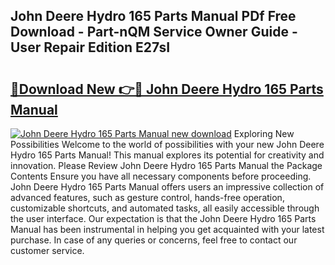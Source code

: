 ## John Deere Hydro 165 Parts Manual PDf Free Download - Part-nQM Service Owner Guide - User Repair Edition E27sI

# <h2><a href="http://bc92288.oget.top/?id=John+Deere+Hydro+165+Parts+Manual">🔗Download New 👉🔴 John Deere Hydro 165 Parts Manual</a></h2>

[![John Deere Hydro 165 Parts Manual new download](https://i.imgur.com/5g1atiW.png)](http://bc92288.oget.top/?id=John+Deere+Hydro+165+Parts+Manual)
Exploring New Possibilities Welcome to the world of possibilities with your new John Deere Hydro 165 Parts Manual! This manual explores its potential for creativity and innovation. Please Review John Deere Hydro 165 Parts Manual the Package Contents Ensure you have all necessary components before proceeding. John Deere Hydro 165 Parts Manual offers users an impressive collection of advanced features, such as gesture control, hands-free operation, customizable shortcuts, and automated tasks, all easily accessible through the user interface. Our expectation is that the John Deere Hydro 165 Parts Manual has been instrumental in helping you get acquainted with your latest purchase. In case of any queries or concerns, feel free to contact our customer service.
